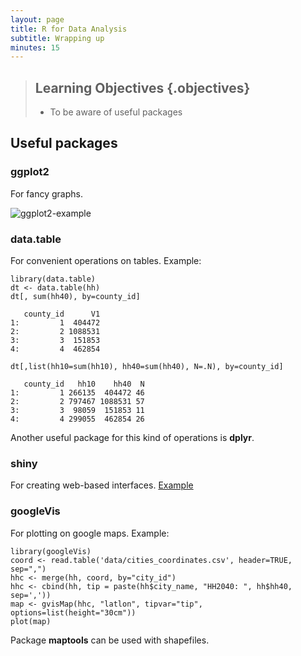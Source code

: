 ```yaml
---
layout: page
title: R for Data Analysis
subtitle: Wrapping up
minutes: 15
---
```


> ## Learning Objectives {.objectives}
>
> * To be aware of useful packages
>



## Useful packages

### ggplot2
For fancy graphs.

<img src="fig/08-plot-ggplot2-ch5-sol-1.png" alt="ggplot2-example" />

### data.table

For convenient operations on tables. Example:


~~~{.r}
library(data.table)
dt <- data.table(hh)
dt[, sum(hh40), by=county_id]
~~~



~~~{.output}
   county_id      V1
1:         1  404472
2:         2 1088531
3:         3  151853
4:         4  462854

~~~



~~~{.r}
dt[,list(hh10=sum(hh10), hh40=sum(hh40), N=.N), by=county_id]
~~~



~~~{.output}
   county_id   hh10    hh40  N
1:         1 266135  404472 46
2:         2 797467 1088531 57
3:         3  98059  151853 11
4:         4 299055  462854 26

~~~

Another useful package for this kind of operations is **dplyr**.

### shiny
For creating web-based interfaces. [Example](https://rstudio.stat.washington.edu/shiny/wppExplorer/inst/explore/)

### googleVis
For plotting on google maps. Example:

~~~{.r}
library(googleVis)
coord <- read.table('data/cities_coordinates.csv', header=TRUE, sep=",")
hhc <- merge(hh, coord, by="city_id")
hhc <- cbind(hh, tip = paste(hh$city_name, "HH2040: ", hh$hh40, sep=','))
map <- gvisMap(hhc, "latlon", tipvar="tip", options=list(height="30cm"))
plot(map)
~~~

Package **maptools** can be used with shapefiles.

